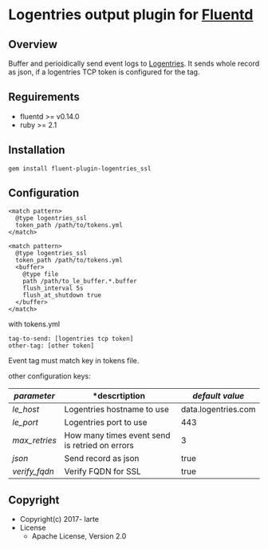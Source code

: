 # Logentries output plugin for [Fluentd](http://fluentd.org)

## Overview

Buffer and perioidically send event logs to [Logentries](http://logentries.com). It sends whole record as json, if
a logentries TCP token is configured for the tag.


## Reguirements

* fluentd >= v0.14.0
* ruby >= 2.1

## Installation

```
gem install fluent-plugin-logentries_ssl
```

## Configuration

```
<match pattern>
  @type logentries_ssl
  token_path /path/to/tokens.yml
</match>
```

```
<match pattern>
  @type logentries_ssl
  token_path /path/to/tokens.yml
  <buffer>
    @type file
    path /path/to_le_buffer.*.buffer
    flush_interval 5s
    flush_at_shutdown true
  </buffer>
</match>

````
with tokens.yml

```
tag-to-send: [logentries tcp token]
other-tag: [other token]
```

Event tag must match key in tokens file.

other configuration keys:

| *parameter* | *descrtiption | *default value* |
|---|---|---|
| *le_host* | Logentries hostname to use  | data.logentries.com |
| *le_port* | Logentries port to use | 443 |
| *max_retries* | How many times event send is retried on errors | 3 |
| *json* | Send record as json | true |
| *verify_fqdn* | Verify FQDN for SSL | true |

## Copyright

* Copyright(c) 2017- larte
* License
  * Apache License, Version 2.0
